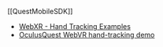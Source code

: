 [[QuestMobileSDK]]

- [WebXR - Hand Tracking Examples](https://webxr-handtracking.vercel.app/)
- [OculusQuest WebVR hand-tracking demo](https://wakufactory.jp/wxr/w/oculushand.html)
